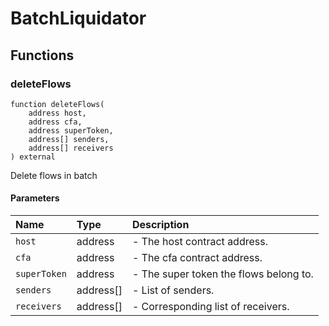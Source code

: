 # BatchLiquidator

## Functions

### deleteFlows

```solidity
function deleteFlows(
    address host,
    address cfa,
    address superToken,
    address[] senders,
    address[] receivers
) external
```

Delete flows in batch

#### Parameters

| Name | Type | Description |
| :--- | :--- | :---------- |
| `host` | address | - The host contract address. |
| `cfa` | address | - The cfa contract address. |
| `superToken` | address | - The super token the flows belong to. |
| `senders` | address[] | - List of senders. |
| `receivers` | address[] | - Corresponding list of receivers. |

